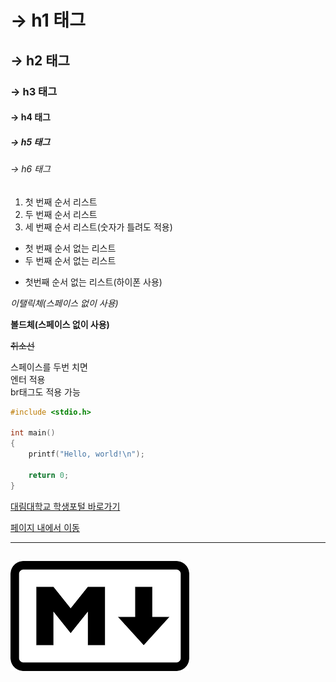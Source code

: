# -> h1 태그
## -> h2 태그
### -> h3 태그
#### -> h4 태그
##### -> h5 태그
###### -> h6 태그


1. 첫 번째 순서 리스트
2. 두 번째 순서 리스트
3. 세 번째 순서 리스트(숫자가 틀려도 적용)

* 첫 번째 순서 없는 리스트
* 두 번째 순서 없는 리스트
- 첫번째 순서 없는 리스트(하이폰 사용)

*이탤릭체(스페이스 없이 사용)*

**볼드체(스페이스 없이 사용)**

~~취소선~~

스페이스를 두번 치면  
엔터 적용<br>
br태그도 적용 가능

```c++
#include <stdio.h>

int main()
{
    printf("Hello, world!\n");

    return 0;
}
```

[대림대학교 학생포털 바로가기](https://pt.daelim.ac.kr)

[페이지 내에서 이동](#h5-태그)

---
![마크다운 이미지 파일 오류](image.png)
---